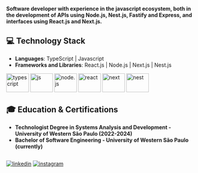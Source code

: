 **Software developer with experience in the javascript ecosystem, both in the development of APIs using Node.js, Nest.js, Fastify and Express, and interfaces using React.js and Next.js.**

## 💻 Technology Stack
- **Languages**: TypeScript | Javascript
- **Frameworks and Libraries**: React.js | Node.js | Next.js | Nest.js
<div>
  <img alt="typescript" height="50" width="60" src="https://cdn.jsdelivr.net/gh/devicons/devicon/icons/typescript/typescript-original.svg" />
  <img alt="js" height="50" width="60" src="https://cdn.jsdelivr.net/gh/devicons/devicon@latest/icons/javascript/javascript-original.svg" />
  <img alt="node.js" height="50" width="60" src="https://cdn.jsdelivr.net/gh/devicons/devicon@latest/icons/nodejs/nodejs-plain-wordmark.svg" />        
  <img alt="react" height="50" width="60" src="https://cdn.jsdelivr.net/gh/devicons/devicon@latest/icons/react/react-original-wordmark.svg" />
  <img alt="next" height="50" width="60" src="https://cdn.jsdelivr.net/gh/devicons/devicon@latest/icons/nextjs/nextjs-original.svg" />
  <img alt="nest" height="50" width="60" src="https://cdn.jsdelivr.net/gh/devicons/devicon@latest/icons/nestjs/nestjs-original.svg" />
</div>

## 🎓 Education & Certifications
- **Technologist Degree in Systems Analysis and Development - University of Western São Paulo (2022-2024)**
- **Bachelor of Software Engineering - University of Western São Paulo (currently)**

##
  <a href="https://www.linkedin.com/in/eduardo-rossetti/" target="_blank"><img alt="linkedin" src="https://img.shields.io/badge/LinkedIn-0077B5?style=for-the-badge&logo=linkedin&logoColor=white"></a>
  <a href="https://www.instagram.com/eduardorossetti.sm/" target="_blank"><img alt="instagram" src="https://img.shields.io/badge/Instagram-E4405F?style=for-the-badge&logo=instagram&logoColor=white"></a>

